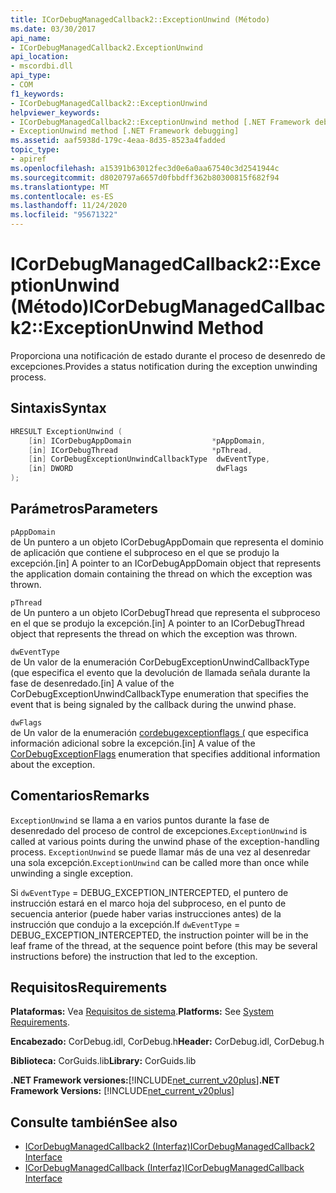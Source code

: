 ```yaml
---
title: ICorDebugManagedCallback2::ExceptionUnwind (Método)
ms.date: 03/30/2017
api_name:
- ICorDebugManagedCallback2.ExceptionUnwind
api_location:
- mscordbi.dll
api_type:
- COM
f1_keywords:
- ICorDebugManagedCallback2::ExceptionUnwind
helpviewer_keywords:
- ICorDebugManagedCallback2::ExceptionUnwind method [.NET Framework debugging]
- ExceptionUnwind method [.NET Framework debugging]
ms.assetid: aaf5938d-179c-4eaa-8d35-8523a4fadded
topic_type:
- apiref
ms.openlocfilehash: a15391b63012fec3d0e6a0aa67540c3d2541944c
ms.sourcegitcommit: d8020797a6657d0fbbdff362b80300815f682f94
ms.translationtype: MT
ms.contentlocale: es-ES
ms.lasthandoff: 11/24/2020
ms.locfileid: "95671322"
---
```

# <a name="icordebugmanagedcallback2exceptionunwind-method"></a><span data-ttu-id="b6f35-102">ICorDebugManagedCallback2::ExceptionUnwind (Método)</span><span class="sxs-lookup"><span data-stu-id="b6f35-102">ICorDebugManagedCallback2::ExceptionUnwind Method</span></span>

<span data-ttu-id="b6f35-103">Proporciona una notificación de estado durante el proceso de desenredo de excepciones.</span><span class="sxs-lookup"><span data-stu-id="b6f35-103">Provides a status notification during the exception unwinding process.</span></span>  
  
## <a name="syntax"></a><span data-ttu-id="b6f35-104">Sintaxis</span><span class="sxs-lookup"><span data-stu-id="b6f35-104">Syntax</span></span>  
  
```cpp  
HRESULT ExceptionUnwind (  
    [in] ICorDebugAppDomain                  *pAppDomain,  
    [in] ICorDebugThread                     *pThread,  
    [in] CorDebugExceptionUnwindCallbackType  dwEventType,  
    [in] DWORD                                dwFlags  
);  
```  
  
## <a name="parameters"></a><span data-ttu-id="b6f35-105">Parámetros</span><span class="sxs-lookup"><span data-stu-id="b6f35-105">Parameters</span></span>  

 `pAppDomain`  
 <span data-ttu-id="b6f35-106">de Un puntero a un objeto ICorDebugAppDomain que representa el dominio de aplicación que contiene el subproceso en el que se produjo la excepción.</span><span class="sxs-lookup"><span data-stu-id="b6f35-106">[in] A pointer to an ICorDebugAppDomain object that represents the application domain containing the thread on which the exception was thrown.</span></span>  
  
 `pThread`  
 <span data-ttu-id="b6f35-107">de Un puntero a un objeto ICorDebugThread que representa el subproceso en el que se produjo la excepción.</span><span class="sxs-lookup"><span data-stu-id="b6f35-107">[in] A pointer to an ICorDebugThread object that represents the thread on which the exception was thrown.</span></span>  
  
 `dwEventType`  
 <span data-ttu-id="b6f35-108">de Un valor de la enumeración CorDebugExceptionUnwindCallbackType (que especifica el evento que la devolución de llamada señala durante la fase de desenredado.</span><span class="sxs-lookup"><span data-stu-id="b6f35-108">[in] A value of the CorDebugExceptionUnwindCallbackType enumeration that specifies the event that is being signaled by the callback during the unwind phase.</span></span>  
  
 `dwFlags`  
 <span data-ttu-id="b6f35-109">de Un valor de la enumeración [cordebugexceptionflags (](cordebugexceptionflags-enumeration.md) que especifica información adicional sobre la excepción.</span><span class="sxs-lookup"><span data-stu-id="b6f35-109">[in] A value of the [CorDebugExceptionFlags](cordebugexceptionflags-enumeration.md) enumeration that specifies additional information about the exception.</span></span>  
  
## <a name="remarks"></a><span data-ttu-id="b6f35-110">Comentarios</span><span class="sxs-lookup"><span data-stu-id="b6f35-110">Remarks</span></span>  

 <span data-ttu-id="b6f35-111">`ExceptionUnwind` se llama a en varios puntos durante la fase de desenredado del proceso de control de excepciones.</span><span class="sxs-lookup"><span data-stu-id="b6f35-111">`ExceptionUnwind` is called at various points during the unwind phase of the exception-handling process.</span></span> <span data-ttu-id="b6f35-112">`ExceptionUnwind` se puede llamar más de una vez al desenredar una sola excepción.</span><span class="sxs-lookup"><span data-stu-id="b6f35-112">`ExceptionUnwind` can be called more than once while unwinding a single exception.</span></span>  
  
 <span data-ttu-id="b6f35-113">Si `dwEventType` = DEBUG_EXCEPTION_INTERCEPTED, el puntero de instrucción estará en el marco hoja del subproceso, en el punto de secuencia anterior (puede haber varias instrucciones antes) de la instrucción que condujo a la excepción.</span><span class="sxs-lookup"><span data-stu-id="b6f35-113">If `dwEventType` = DEBUG_EXCEPTION_INTERCEPTED, the instruction pointer will be in the leaf frame of the thread, at the sequence point before (this may be several instructions before) the instruction that led to the exception.</span></span>  
  
## <a name="requirements"></a><span data-ttu-id="b6f35-114">Requisitos</span><span class="sxs-lookup"><span data-stu-id="b6f35-114">Requirements</span></span>  

 <span data-ttu-id="b6f35-115">**Plataformas:** Vea [Requisitos de sistema](../../get-started/system-requirements.md).</span><span class="sxs-lookup"><span data-stu-id="b6f35-115">**Platforms:** See [System Requirements](../../get-started/system-requirements.md).</span></span>  
  
 <span data-ttu-id="b6f35-116">**Encabezado:** CorDebug.idl, CorDebug.h</span><span class="sxs-lookup"><span data-stu-id="b6f35-116">**Header:** CorDebug.idl, CorDebug.h</span></span>  
  
 <span data-ttu-id="b6f35-117">**Biblioteca:** CorGuids.lib</span><span class="sxs-lookup"><span data-stu-id="b6f35-117">**Library:** CorGuids.lib</span></span>  
  
 <span data-ttu-id="b6f35-118">**.NET Framework versiones:**[!INCLUDE[net_current_v20plus](../../../../includes/net-current-v20plus-md.md)]</span><span class="sxs-lookup"><span data-stu-id="b6f35-118">**.NET Framework Versions:** [!INCLUDE[net_current_v20plus](../../../../includes/net-current-v20plus-md.md)]</span></span>  
  
## <a name="see-also"></a><span data-ttu-id="b6f35-119">Consulte también</span><span class="sxs-lookup"><span data-stu-id="b6f35-119">See also</span></span>

- [<span data-ttu-id="b6f35-120">ICorDebugManagedCallback2 (Interfaz)</span><span class="sxs-lookup"><span data-stu-id="b6f35-120">ICorDebugManagedCallback2 Interface</span></span>](icordebugmanagedcallback2-interface.md)
- [<span data-ttu-id="b6f35-121">ICorDebugManagedCallback (Interfaz)</span><span class="sxs-lookup"><span data-stu-id="b6f35-121">ICorDebugManagedCallback Interface</span></span>](icordebugmanagedcallback-interface.md)
